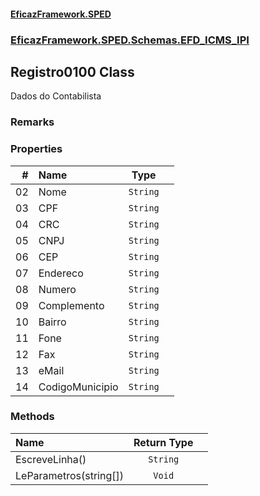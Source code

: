 #### [EficazFramework.SPED](EficazFrameworkSPED.md 'EficazFramework SPED')
### [EficazFramework.SPED.Schemas.EFD_ICMS_IPI](EficazFramework.SPED.Schemas.EFD_ICMS_IPI.md 'EficazFramework.SPED.Schemas.EFD_ICMS_IPI')

## Registro0100 Class

Dados do Contabilista

### Remarks
### Properties

| # | Name | Type | |
| ---: | :--- | :---: | :--- |
| 02 | Nome | `String` |  |
| 03 | CPF | `String` |  |
| 04 | CRC | `String` |  |
| 05 | CNPJ | `String` |  |
| 06 | CEP | `String` |  |
| 07 | Endereco | `String` |  |
| 08 | Numero | `String` |  |
| 09 | Complemento | `String` |  |
| 10 | Bairro | `String` |  |
| 11 | Fone | `String` |  |
| 12 | Fax | `String` |  |
| 13 | eMail | `String` |  |
| 14 | CodigoMunicipio | `String` |  |
### Methods

| Name | Return Type | |
| :--- | :---: | :--- |
| EscreveLinha() | `String` |  |
| LeParametros(string[]) | `Void` |  |
